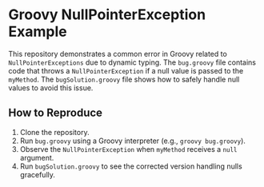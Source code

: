 # Groovy NullPointerException Example

This repository demonstrates a common error in Groovy related to `NullPointerExceptions` due to dynamic typing.  The `bug.groovy` file contains code that throws a `NullPointerException` if a null value is passed to the `myMethod`. The `bugSolution.groovy` file shows how to safely handle null values to avoid this issue.

## How to Reproduce

1. Clone the repository.
2. Run `bug.groovy` using a Groovy interpreter (e.g., `groovy bug.groovy`).
3. Observe the `NullPointerException` when `myMethod` receives a `null` argument.
4. Run `bugSolution.groovy` to see the corrected version handling nulls gracefully.

